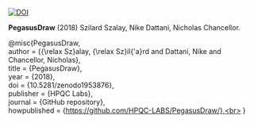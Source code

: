[![DOI](https://zenodo.org/badge/160449657.svg)](https://doi.org/10.5281/zenodo.1953876)

**PegasusDraw** (2018) Szilard Szalay, Nike Dattani, Nicholas Chancellor.

@misc{PegasusDraw,<br>
author = {{\relax Sz}alay, {\relax Sz}il{\'a}rd and Dattani, Nike and Chancellor, Nicholas},<br>
title = {PegasusDraw},<br>
year = {2018},<br>
doi = {10.5281/zenodo1953876},<br>
publisher = {HPQC Labs},<br>
journal = {GitHub repository},<br>
howpublished = {https://github.com/HPQC-LABS/PegasusDraw/},<br>
}
